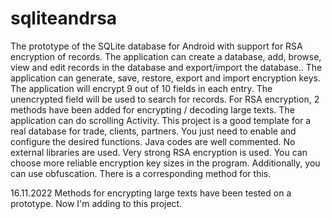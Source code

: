 # sqliteandrsa
The prototype of the SQLite database for Android with support for RSA encryption of records. The application can create a database, add, browse, view and edit records in the database and export/import the database..
The application can generate, save, restore, export and import encryption keys.
The application will encrypt 9 out of 10 fields in each entry. The unencrypted field will be used to search for records.
For RSA encryption, 2 methods have been added for encrypting / decoding large texts.
The application can do scrolling Activity.
This project is a good template for a real database for trade, clients, partners. You just need to enable and configure the desired functions.
Java codes are well commented.
No external libraries are used.
Very strong RSA encryption is used. You can choose more reliable encryption key sizes in the program. Additionally, you can use obfuscation. There is a corresponding method for this.


16.11.2022 Methods for encrypting large texts have been tested on a prototype. Now I'm adding to this project.
